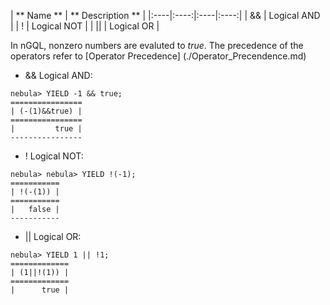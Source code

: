 | **  Name  **   | ** Description  **   | 
|:----|:----:|:----|:----:|
|   &&     |   Logical AND     | 
|   !    |   Logical NOT     | 
|   \|\|   |   Logical OR   | 


In nGQL, nonzero numbers are evaluted to _true_. The precedence of the operators refer to [Operator Precedence] (./Operator_Precendence.md)

* &&
Logical AND:
```
nebula> YIELD -1 && true;
================
| (-(1)&&true) |
================
|         true |
----------------
```

* !
Logical NOT:
```
nebula> nebula> YIELD !(-1);
===========
| !(-(1)) |
===========
|   false |
-----------
```

* ||
Logical OR:
```
nebula> YIELD 1 || !1;
=============
| (1||!(1)) |
=============
|      true |
```

